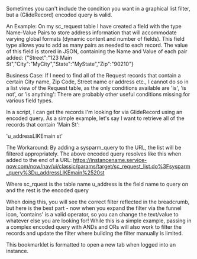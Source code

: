 Sometimes you can't include the condition you want in a graphical list filter, but a (GlideRecord) encoded query is valid.
 
An Example:
On my sc_request table I have created a field with the type Name-Value Pairs to store address information that will accommodate varying global formats (dynamic content and number of fields).  This field type allows you to add as many pairs as needed to each record.
The value of this field is stored in JSON, containing the Name and Value of each pair added:
{"Street":"123 Main St","City":"MyCity","State":"MyState","Zip":"90210"}
 
Business Case:
If I need to find all of the Request records that contain a certain City name, Zip Code, Street name or address etc., I cannot do so in a list view of the Request table, as the only conditions available are 'is', 'is not', or 'is anything':
There are probably other useful conditions missing for various field types.

In a script, I can get the records I'm looking for via GlideRecord using an encoded query.  As a simple example, let's say I want to retrieve all of the records that contain 'Main St':

'u_addressLIKEmain st'
 
The Workaround:
By adding a sysparm_query to the URL, the list will be filtered appropriately.  The above encoded query resolves like this when added to the end of a URL:
https://instancename.service-now.com/now/nav/ui/classic/params/target/sc_request_list.do%3Fsysparm_query%3Du_addressLIKEmain%2520st

Where sc_rquest is the table name
u_address is the field name to query on
and the rest is the encoded query

When doing this, you will see the correct filter reflected in the breadcrumb, but here is the best part - now when you expand the filter via the funnel icon, 'contains' is a valid operator, so you can change the text/value to whatever else you are looking for!
While this is a simple example, passing in a complex encoded query with ANDs and ORs will also work to filter the records and update the filter where building the filter manually is limited.

This bookmarklet is formatted to open a new tab when logged into an instance. 
